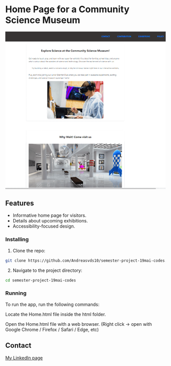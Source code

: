 
# Home Page for a Community Science Museum


![image](https://raw.githubusercontent.com/Andreasvds10/semester-project-19mai-codes/refs/heads/main/overviewmuseum.PNG)


## Features

- Informative home page for visitors.
- Details about upcoming exhibitions.
- Accessibility-focused design.


### Installing

1. Clone the repo:

```bash
git clone https://github.com/Andreasvds10/semester-project-19mai-codes.git
```

2. Navigate to the project directory:

```bash
cd semester-project-19mai-codes
```

### Running

To run the app, run the following commands:

Locate the Home.html file inside the html folder.

Open the Home.html file with a web browser. (Right click -> open with Google Chrome / Firefox / Safari / Edge, etc)

## Contact

[My LinkedIn page](https://www.linkedin.com/in/andreas-van-der-spa-618216341/)
